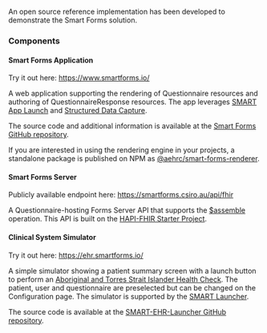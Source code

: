 An open source reference implementation has been developed to demonstrate the Smart Forms solution.

### Components

#### Smart Forms Application

Try it out here: <https://www.smartforms.io/>

A web application supporting the rendering of Questionnaire resources and authoring of QuestionnaireResponse resources. The app leverages [SMART App Launch](https://hl7.org/fhir/smart-app-launch/index.html) and [Structured Data Capture](http://hl7.org/fhir/uv/sdc/).

The source code and additional information is available at the [Smart Forms GitHub repository](https://github.com/aehrc/smart-forms).

If you are interested in using the rendering engine in your projects, a standalone package is published on NPM as [@aehrc/smart-forms-renderer](https://www.npmjs.com/package/@aehrc/smart-forms-renderer).


#### Smart Forms Server

Publicly available endpoint here: <https://smartforms.csiro.au/api/fhir>

A Questionnaire-hosting Forms Server API that supports the [$assemble](http://hl7.org/fhir/uv/sdc/OperationDefinition-Questionnaire-assemble.html) operation. This API is built on the [HAPI-FHIR Starter Project](https://github.com/hapifhir/hapi-fhir-jpaserver-starter).

#### Clinical System Simulator

Try it out here: <https://ehr.smartforms.io/>

A simple simulator showing a patient summary screen with a launch button to perform an [Aboriginal and Torres Strait Islander Health Check](Questionnaire-AboriginalTorresStraitIslanderHealthCheck.html). The patient, user and questionnaire are preselected but can be changed on the Configuration page. The simulator is supported by the [SMART Launcher](https://launch.smarthealthit.org/).

The source code is available at the [SMART-EHR-Launcher GitHub repository](https://github.com/aehrc/SMART-EHR-Launcher).